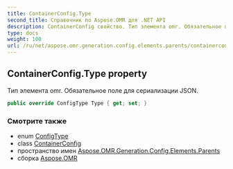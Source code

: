 ```yaml
---
title: ContainerConfig.Type
second_title: Справочник по Aspose.OMR для .NET API
description: ContainerConfig свойство. Тип элемента omr. Обязательное поле для сериализации JSON.
type: docs
weight: 100
url: /ru/net/aspose.omr.generation.config.elements.parents/containerconfig/type/
---
```

## ContainerConfig.Type property

Тип элемента omr. Обязательное поле для сериализации JSON.

```csharp
public override ConfigType Type { get; set; }
```

### Смотрите также

* enum [ConfigType](../../../aspose.omr.generation.config.enums/configtype/)
* class [ContainerConfig](../)
* пространство имен [Aspose.OMR.Generation.Config.Elements.Parents](../../containerconfig/)
* сборка [Aspose.OMR](../../../)


